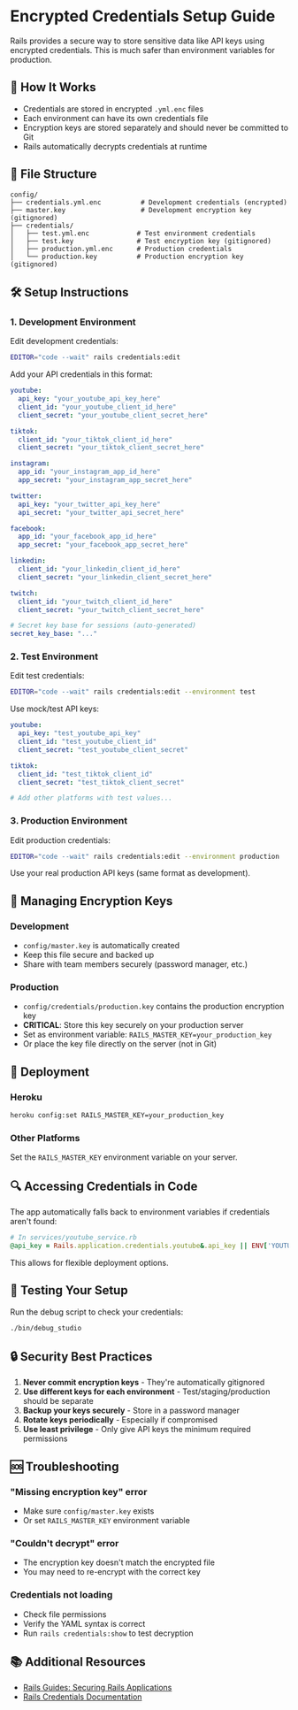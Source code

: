 # Encrypted Credentials Setup Guide

Rails provides a secure way to store sensitive data like API keys using encrypted credentials. This is much safer than environment variables for production.

## 🔐 How It Works

- Credentials are stored in encrypted `.yml.enc` files
- Each environment can have its own credentials file
- Encryption keys are stored separately and should never be committed to Git
- Rails automatically decrypts credentials at runtime

## 📁 File Structure

```
config/
├── credentials.yml.enc          # Development credentials (encrypted)
├── master.key                   # Development encryption key (gitignored)
├── credentials/
│   ├── test.yml.enc            # Test environment credentials
│   ├── test.key                # Test encryption key (gitignored)
│   ├── production.yml.enc      # Production credentials
│   └── production.key          # Production encryption key (gitignored)
```

## 🛠️ Setup Instructions

### 1. Development Environment

Edit development credentials:
```bash
EDITOR="code --wait" rails credentials:edit
```

Add your API credentials in this format:
```yaml
youtube:
  api_key: "your_youtube_api_key_here"
  client_id: "your_youtube_client_id_here"
  client_secret: "your_youtube_client_secret_here"

tiktok:
  client_id: "your_tiktok_client_id_here"
  client_secret: "your_tiktok_client_secret_here"

instagram:
  app_id: "your_instagram_app_id_here"
  app_secret: "your_instagram_app_secret_here"

twitter:
  api_key: "your_twitter_api_key_here"
  api_secret: "your_twitter_api_secret_here"

facebook:
  app_id: "your_facebook_app_id_here"
  app_secret: "your_facebook_app_secret_here"

linkedin:
  client_id: "your_linkedin_client_id_here"
  client_secret: "your_linkedin_client_secret_here"

twitch:
  client_id: "your_twitch_client_id_here"
  client_secret: "your_twitch_client_secret_here"

# Secret key base for sessions (auto-generated)
secret_key_base: "..."
```

### 2. Test Environment

Edit test credentials:
```bash
EDITOR="code --wait" rails credentials:edit --environment test
```

Use mock/test API keys:
```yaml
youtube:
  api_key: "test_youtube_api_key"
  client_id: "test_youtube_client_id"
  client_secret: "test_youtube_client_secret"

tiktok:
  client_id: "test_tiktok_client_id"
  client_secret: "test_tiktok_client_secret"

# Add other platforms with test values...
```

### 3. Production Environment

Edit production credentials:
```bash
EDITOR="code --wait" rails credentials:edit --environment production
```

Use your real production API keys (same format as development).

## 🔑 Managing Encryption Keys

### Development
- `config/master.key` is automatically created
- Keep this file secure and backed up
- Share with team members securely (password manager, etc.)

### Production
- `config/credentials/production.key` contains the production encryption key
- **CRITICAL**: Store this key securely on your production server
- Set as environment variable: `RAILS_MASTER_KEY=your_production_key`
- Or place the key file directly on the server (not in Git)

## 🚀 Deployment

### Heroku
```bash
heroku config:set RAILS_MASTER_KEY=your_production_key
```

### Other Platforms
Set the `RAILS_MASTER_KEY` environment variable on your server.

## 🔍 Accessing Credentials in Code

The app automatically falls back to environment variables if credentials aren't found:

```ruby
# In services/youtube_service.rb
@api_key = Rails.application.credentials.youtube&.api_key || ENV['YOUTUBE_API_KEY']
```

This allows for flexible deployment options.

## 🧪 Testing Your Setup

Run the debug script to check your credentials:
```bash
./bin/debug_studio
```

## 🔒 Security Best Practices

1. **Never commit encryption keys** - They're automatically gitignored
2. **Use different keys for each environment** - Test/staging/production should be separate
3. **Backup your keys securely** - Store in a password manager
4. **Rotate keys periodically** - Especially if compromised
5. **Use least privilege** - Only give API keys the minimum required permissions

## 🆘 Troubleshooting

### "Missing encryption key" error
- Make sure `config/master.key` exists
- Or set `RAILS_MASTER_KEY` environment variable

### "Couldn't decrypt" error
- The encryption key doesn't match the encrypted file
- You may need to re-encrypt with the correct key

### Credentials not loading
- Check file permissions
- Verify the YAML syntax is correct
- Run `rails credentials:show` to test decryption

## 📚 Additional Resources

- [Rails Guides: Securing Rails Applications](https://guides.rubyonrails.org/security.html#custom-credentials)
- [Rails Credentials Documentation](https://guides.rubyonrails.org/configuring.html#custom-credentials) 